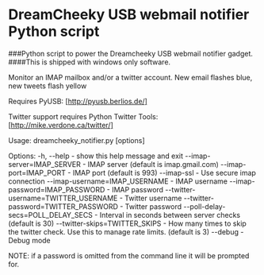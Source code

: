 DreamCheeky USB webmail notifier Python script
==============================================

###Python script to power the Dreamcheeky USB webmail notifier gadget.
####This is shipped with windows only software.

Monitor an IMAP mailbox and/or a twitter account.
New email flashes blue, new tweets flash yellow

Requires PyUSB:
[http://pyusb.berlios.de/]

Twitter support requires Python Twitter Tools:
[http://mike.verdone.ca/twitter/]

Usage: dreamcheeky_notifier.py [options]

Options:
    -h, --help                          - show this help message and exit
    --imap-server=IMAP_SERVER           - IMAP server (default is imap.gmail.com)
    --imap-port=IMAP_PORT               - IMAP port (default is 993)
    --imap-ssl                          - Use secure imap connection
    --imap-username=IMAP_USERNAME       - IMAP username
    --imap-password=IMAP_PASSWORD       - IMAP password
    --twitter-username=TWITTER_USERNAME - Twitter username
    --twitter-password=TWITTER_PASSWORD - Twitter password
    --poll-delay-secs=POLL_DELAY_SECS   - Interval in seconds between server checks (default is 30)
    --twitter-skips=TWITTER_SKIPS       - How many times to skip the twitter check.
                                          Use this to manage rate limits. (default is 3)
    --debug                             - Debug mode

NOTE: if a password is omitted from the command line it will be prompted for.

